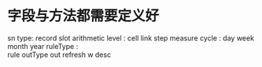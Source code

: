 # 字段与方法都需要定义好


sn 
type: record slot arithmetic
level : cell link step measure 
cycle : day  week month year 
ruleType :  
rule 
outType
out 
refresh 
w 
desc 



